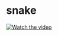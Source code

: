 # snake

[![Watch the video](https://img.youtube.com/vi/YZAyppwumo4/maxresdefault.jpg)](https://youtube.com/watch?v=YZAyppwumo4)

